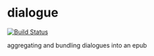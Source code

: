 # dialogue

[![Build Status](https://travis-ci.org/erochest/dialogue.png)](https://travis-ci.org/erochest/dialogue)

aggregating and bundling dialogues into an epub